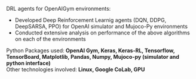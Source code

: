 DRL agents for OpenAIGym environments:
- Developed Deep Reinforcement Learnig agents (DQN, DDPG, DeepSARSA, PPO) for OpenAI simulator and Mujoco-Py environments
- Conducted extensive analysis on performance of the above algorithms on each of the environments

Python Packages used: **OpenAI Gym, Keras, Keras-RL, Tensorflow, TensorBoard, Matplotlib, Pandas, Numpy, Mujoco-py (simulator and python interface)** \
Other technologies involved: **Linux, Google CoLab, GPU**
